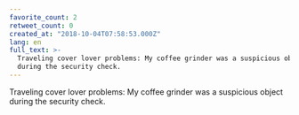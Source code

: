 ```yaml
---
favorite_count: 2
retweet_count: 0
created_at: "2018-10-04T07:58:53.000Z"
lang: en
full_text: >-
  Traveling cover lover problems: My coffee grinder was a suspicious object
  during the security check.
---
```


Traveling cover lover problems: My coffee grinder was a suspicious object during
the security check.
